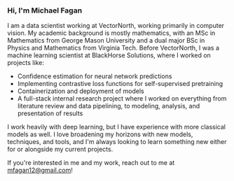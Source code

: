 ### Hi, I'm Michael Fagan

I am a data scientist working at VectorNorth, working primarily in computer vision. My academic background is mostly mathematics, with an MSc in Mathematics from George Mason University and a dual major BSc in Physics and Mathematics from Virginia Tech. Before VectorNorth, I was a machine learning scientist at BlackHorse Solutions, where I worked on projects like:
- Confidence estimation for neural network predictions
- Implementing contrastive loss functions for self-supervised pretraining
- Containerization and deployment of models
- A full-stack internal research project where I worked on everything from literature review and data pipelining, to modeling, analysis, and presentation of results

I work heavily with deep learning, but I have experience with more classical models as well. I love broadening my horizons with new models, techniques, and tools, and I'm always looking to learn something new either for or alongside my current projects.

If you're interested in me and my work, reach out to me at mfagan12@gmail.com!

<!--
**mfagan12/mfagan12** is a ✨ _special_ ✨ repository because its `README.md` (this file) appears on your GitHub profile.

Here are some ideas to get you started:

- 🔭 I’m currently working on ...
- 🌱 I’m currently learning ...
- 👯 I’m looking to collaborate on ...
- 🤔 I’m looking for help with ...
- 💬 Ask me about ...
- 📫 How to reach me: ...
- 😄 Pronouns: ...
- ⚡ Fun fact: ...
-->
